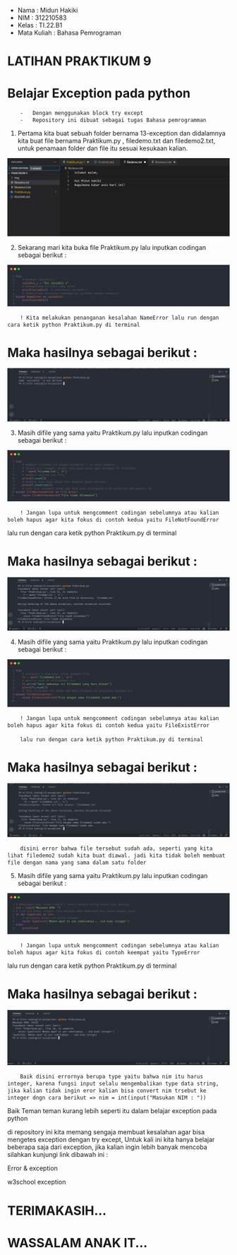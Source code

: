 -   Nama : Midun Hakiki
-   NIM : 312210583
-   Kelas : TI.22.B1
-   Mata Kuliah : Bahasa Pemrograman

#   LATIHAN PRAKTIKUM 9
#   Belajar Exception pada python
        -   Dengan menggunakan block try except
        -   Repository ini dibuat sebagai tugas Bahasa pemrogramman

1.  Pertama kita buat sebuah folder bernama 13-exception dan didalamnya kita buat file bernama Praktikum.py , filedemo.txt dan filedemo2.txt, untuk penamaan folder dan file itu sesuai kesukaan kalian.

![](img/Gambar1.jpg)

2.  Sekarang mari kita buka file Praktikum.py lalu inputkan codingan sebagai berikut :

![](img/Gambar2.png)

        ! Kita melakukan penanganan kesalahan NameError lalu run dengan cara ketik python Praktikum.py di terminal

#   Maka hasilnya sebagai berikut :

![](img/Gambar3.png)

3.  Masih difile yang sama yaitu Praktikum.py lalu inputkan codingan sebagai berikut :

![](img/Gambar4.png)

        ! Jangan lupa untuk mengcomment codingan sebelumnya atau kalian boleh hapus agar kita fokus di contoh kedua yaitu FileNotFoundError
    
lalu run dengan cara ketik python Praktikum.py di terminal

#   Maka hasilnya sebagai berikut :

![](img/Gambar5.png)

4.  Masih difile yang sama yaitu Praktikum.py lalu inputkan codingan sebagai berikut :

![](img/Gambar6.png)

        ! Jangan lupa untuk mengcomment codingan sebelumnya atau kalian boleh hapus agar kita fokus di contoh kedua yaitu FileExistError
        
        lalu run dengan cara ketik python Praktikum.py di terminal

#   Maka hasilnya sebagai berikut :

![](img/Gambar7.png)

        disini error bahwa file tersebut sudah ada, seperti yang kita lihat filedemo2 sudah kita buat diawal. jadi kita tidak boleh membuat file dengan nama yang sama dalam satu folder

5.  Masih difile yang sama yaitu Praktikum.py lalu inputkan codingan sebagai berikut :

![](img/Gambar8.png)

        ! Jangan lupa untuk mengcomment codingan sebelumnya atau kalian boleh hapus agar kita fokus di contoh keempat yaitu TypeError

lalu run dengan cara ketik python Praktikum.py di terminal

#   Maka hasilnya sebagai berikut :

![](img/Gambar9.png)

        Baik disini errornya berupa type yaitu bahwa nim itu harus integer, karena fungsi input selalu mengembalikan type data string, jika kalian tidak ingin eror kalian bisa convert nim trsebut ke integer dngn cara berikut => nim = int(input("Masukan NIM : "))

Baik Teman teman kurang lebih seperti itu dalam belajar exception pada python

di repository ini kita memang sengaja membuat kesalahan agar bisa mengetes exception dengan try except, Untuk kali ini kita hanya belajar beberapa saja dari exception, jika kalian ingin lebih banyak mencoba silahkan kunjungi link dibawah ini :

Error & exception

w3school exception

#   TERIMAKASIH...
#   WASSALAM ANAK IT...